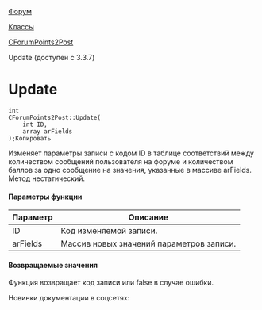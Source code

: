 [Форум](/api_help/forum/index.php)

[Классы](/api_help/forum/developer/index.php)

[CForumPoints2Post](/api_help/forum/developer/cforumpoints2post/index.php)

Update (доступен с 3.3.7)

Update
======

```
int
CForumPoints2Post::Update(
	int ID, 
	array arFields
);Копировать
```

Изменяет параметры записи с кодом ID в таблице соответствий между количеством сообщений пользователя на форуме и количеством баллов за одно сообщение на значения, указанные в массиве arFields. Метод нестатический.

#### Параметры функции

| Параметр | Описание |
| --- | --- |
| ID | Код изменяемой записи. |
| arFields | Массив новых значений параметров записи. |

#### Возвращаемые значения

Функция возвращает код записи или false в случае ошибки.

Новинки документации в соцсетях: